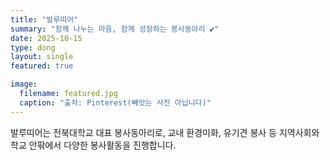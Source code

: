 ```yaml
---
title: "발루띠어"
summary: "함께 나누는 마음, 함께 성장하는 봉사동아리 💕"
date: 2025-10-15
type: dong
layout: single
featured: true

image:
  filename: featured.jpg
  caption: "출처: Pinterest(빼앗는 사진 아닙니다)"
---
```


<div class="text-justify">
  발루띠어는 전북대학교 대표 봉사동아리로, 교내 환경미화, 유기견 봉사 등 지역사회와 학교 안팎에서 다양한 봉사활동을 진행합니다.
  </div>